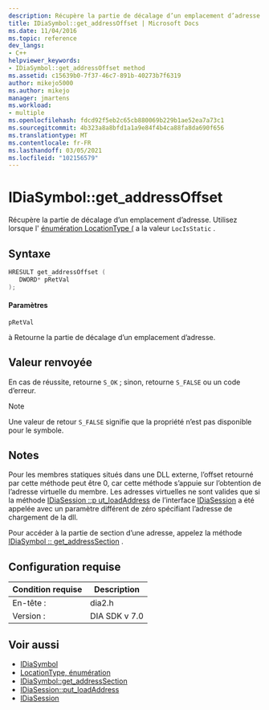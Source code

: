 ```yaml
---
description: Récupère la partie de décalage d’un emplacement d’adresse.
title: IDiaSymbol::get_addressOffset | Microsoft Docs
ms.date: 11/04/2016
ms.topic: reference
dev_langs:
- C++
helpviewer_keywords:
- IDiaSymbol::get_addressOffset method
ms.assetid: c15639b0-7f37-46c7-891b-40273b7f6319
author: mikejo5000
ms.author: mikejo
manager: jmartens
ms.workload:
- multiple
ms.openlocfilehash: fdcd92f5eb2c65cb880069b229b1ae52ea7a73c1
ms.sourcegitcommit: 4b323a8a8bfd1a1a9e84f4b4ca88fa8da690f656
ms.translationtype: MT
ms.contentlocale: fr-FR
ms.lasthandoff: 03/05/2021
ms.locfileid: "102156579"
---
```

# <a name="idiasymbolget_addressoffset"></a>IDiaSymbol::get_addressOffset
Récupère la partie de décalage d’un emplacement d’adresse. Utilisez lorsque l' [énumération LocationType (](../../debugger/debug-interface-access/locationtype.md) a la valeur `LocIsStatic` .

## <a name="syntax"></a>Syntaxe

```C++
HRESULT get_addressOffset ( 
   DWORD* pRetVal
);
```

#### <a name="parameters"></a>Paramètres
 `pRetVal`

à Retourne la partie de décalage d’un emplacement d’adresse.

## <a name="return-value"></a>Valeur renvoyée
 En cas de réussite, retourne `S_OK` ; sinon, retourne `S_FALSE` ou un code d’erreur.

> [!NOTE]
> Une valeur de retour `S_FALSE` signifie que la propriété n’est pas disponible pour le symbole.

## <a name="remarks"></a>Notes
 Pour les membres statiques situés dans une DLL externe, l’offset retourné par cette méthode peut être 0, car cette méthode s’appuie sur l’obtention de l’adresse virtuelle du membre. Les adresses virtuelles ne sont valides que si la méthode [IDiaSession ::p ut_loadAddress](../../debugger/debug-interface-access/idiasession-put-loadaddress.md) de l’interface [IDiaSession](../../debugger/debug-interface-access/idiasession.md) a été appelée avec un paramètre différent de zéro spécifiant l’adresse de chargement de la dll.

 Pour accéder à la partie de section d’une adresse, appelez la méthode [IDiaSymbol :: get_addressSection](../../debugger/debug-interface-access/idiasymbol-get-addresssection.md) .

## <a name="requirements"></a>Configuration requise

|Condition requise|Description|
|-----------------|-----------------|
|En-tête :|dia2.h|
|Version :|DIA SDK v 7.0|

## <a name="see-also"></a>Voir aussi
- [IDiaSymbol](../../debugger/debug-interface-access/idiasymbol.md)
- [LocationType, énumération](../../debugger/debug-interface-access/locationtype.md)
- [IDiaSymbol::get_addressSection](../../debugger/debug-interface-access/idiasymbol-get-addresssection.md)
- [IDiaSession::put_loadAddress](../../debugger/debug-interface-access/idiasession-put-loadaddress.md)
- [IDiaSession](../../debugger/debug-interface-access/idiasession.md)
